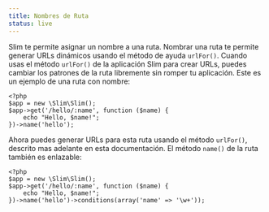 ```yaml
---
title: Nombres de Ruta
status: live
---
```


Slim te permite asignar un nombre a una ruta. Nombrar una ruta te permite generar URLs dinámicos usando 
el método de ayuda `urlFor()`. Cuando usas el método `urlFor()` de la aplicación Slim para crear URLs, 
puedes cambiar los patrones de la ruta libremente sin romper tu aplicación. Este es un ejemplo de una 
ruta con nombre:

    <?php
    $app = new \Slim\Slim();
    $app->get('/hello/:name', function ($name) {
        echo "Hello, $name!";
    })->name('hello');

Ahora puedes generar URLs para esta ruta usando el método `urlFor()`, descrito mas adelante en esta documentación. 
El método `name()` de la ruta también es enlazable:

    <?php
    $app = new \Slim\Slim();
    $app->get('/hello/:name', function ($name) {
        echo "Hello, $name!";
    })->name('hello')->conditions(array('name' => '\w+'));
